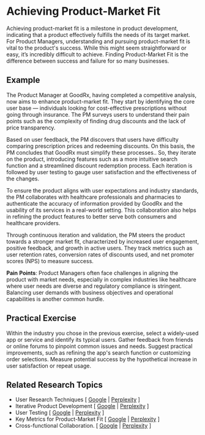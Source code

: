 # Achieving Product-Market Fit

Achieving product-market fit is a milestone in product development, indicating that a product effectively fulfills the needs of its target market. For Product Managers, understanding and pursuing product-market fit is vital to the product's success. While this might seem straightforward or easy, it’s incredibly difficult to achieve. Finding Product-Market Fit is the difference between success and failure for so many businesses.

## Example

The Product Manager at GoodRx, having completed a competitive analysis, now aims to enhance product-market fit. They start by identifying the core user base — individuals looking for cost-effective prescriptions without going through insurance. The PM surveys users to understand their pain points such as the complexity of finding drug discounts and the lack of price transparency.

Based on user feedback, the PM discovers that users have difficulty comparing prescription prices and redeeming discounts. On this basis, the PM concludes that GoodRx must simplify these processes.. So, they iterate on the product, introducing features such as a more intuitive search function and a streamlined discount redemption process. Each iteration is followed by user testing to gauge user satisfaction and the effectiveness of the changes.

To ensure the product aligns with user expectations and industry standards, the PM collaborates with healthcare professionals and pharmacies to authenticate the accuracy of information provided by GoodRx and the usability of its services in a real-world setting. This collaboration also helps in refining the product features to better serve both consumers and healthcare providers.

Through continuous iteration and validation, the PM steers the product towards a stronger market fit, characterized by increased user engagement, positive feedback, and growth in active users. They track metrics such as user retention rates, conversion rates of discounts used, and net promoter scores (NPS) to measure success.

**Pain** **Points**: Product Managers often face challenges in aligning the product with market needs, especially in complex industries like healthcare where user needs are diverse and regulatory compliance is stringent. Balancing user demands with business objectives and operational capabilities is another common hurdle.

## Practical Exercise

Within the industry you chose in the previous exercise, select a widely-used app or service and identify its typical users. Gather feedback from friends or online forums to pinpoint common issues and needs. Suggest practical improvements, such as refining the app's search function or customizing order selections. Measure potential success by the hypothetical increase in user satisfaction or repeat usage.

## Related Research Topics

* User Research Techniques \[ [Google](https://www.google.com/search?q=User%20Research%20Techniques%20in%20product%20management) | [Perplexity](https://www.perplexity.ai/?q=User%20Research%20Techniques%20in%20product%20management) ]
* Iterative Product Development \[ [Google](https://www.google.com/search?q=Iterative%20Product%20Development%20in%20product%20management) | [Perplexity](https://www.perplexity.ai/?q=Iterative%20Product%20Development%20in%20product%20management) ]
* User Testing \[ [Google](https://www.google.com/search?q=User%20Testing%20in%20product%20management) | [Perplexity](https://www.perplexity.ai/?q=User%20Testing%20in%20product%20management) ]
* Key Metrics for Product-Market Fit \[ [Google](https://www.google.com/search?q=Key%20Metrics%20for%20Product-Market%20Fit%20in%20product%20management) | [Perplexity](https://www.perplexity.ai/?q=Key%20Metrics%20for%20Product-Market%20Fit%20in%20product%20management) ]
* Cross-functional Collaboration. \[ [Google](https://www.google.com/search?q=Cross-functional%20Collaboration.%20in%20product%20management) | [Perplexity](https://www.perplexity.ai/?q=Cross-functional%20Collaboration.%20in%20product%20management) ]
